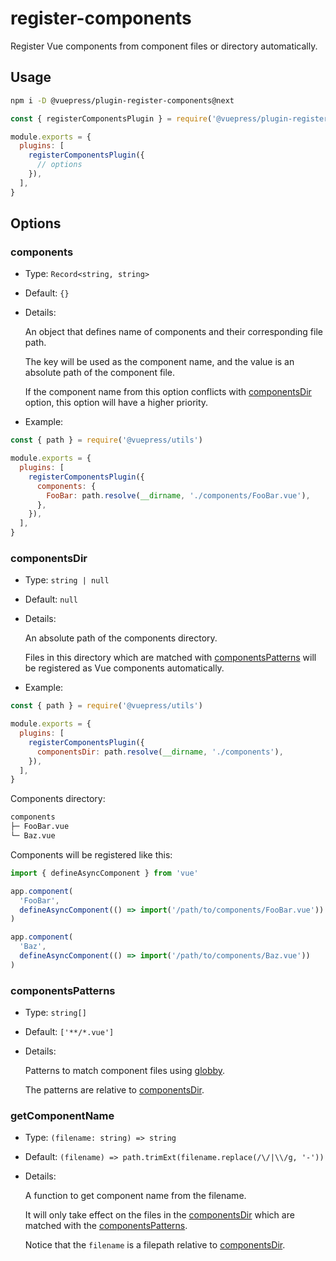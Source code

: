 # register-components

Register Vue components from component files or directory automatically.

## Usage

```bash
npm i -D @vuepress/plugin-register-components@next
```

```js
const { registerComponentsPlugin } = require('@vuepress/plugin-register-components')

module.exports = {
  plugins: [
    registerComponentsPlugin({
      // options
    }),
  ],
}
```

## Options

### components

- Type: `Record<string, string>`

- Default: `{}`

- Details:

  An object that defines name of components and their corresponding file path.

  The key will be used as the component name, and the value is an absolute path of the component file.

  If the component name from this option conflicts with [componentsDir](#componentsdir) option, this option will have a higher priority.

- Example:

```js
const { path } = require('@vuepress/utils')

module.exports = {
  plugins: [
    registerComponentsPlugin({
      components: {
        FooBar: path.resolve(__dirname, './components/FooBar.vue'),
      },
    }),
  ],
}
```

### componentsDir

- Type: `string | null`

- Default: `null`

- Details:

  An absolute path of the components directory.

  Files in this directory which are matched with [componentsPatterns](#componentspatterns) will be registered as Vue components automatically.

- Example:

```js
const { path } = require('@vuepress/utils')

module.exports = {
  plugins: [
    registerComponentsPlugin({
      componentsDir: path.resolve(__dirname, './components'),
    }),
  ],
}
```

Components directory:

```bash
components
├─ FooBar.vue
└─ Baz.vue
```

Components will be registered like this:

```js
import { defineAsyncComponent } from 'vue'

app.component(
  'FooBar',
  defineAsyncComponent(() => import('/path/to/components/FooBar.vue'))
)

app.component(
  'Baz',
  defineAsyncComponent(() => import('/path/to/components/Baz.vue'))
)
```

### componentsPatterns

- Type: `string[]`

- Default: `['**/*.vue']`

- Details:

  Patterns to match component files using [globby](https://github.com/sindresorhus/globby).

  The patterns are relative to [componentsDir](#componentsdir).

### getComponentName

- Type: `(filename: string) => string`

- Default: `(filename) => path.trimExt(filename.replace(/\/|\\/g, '-'))`

- Details:

  A function to get component name from the filename.
  
  It will only take effect on the files in the [componentsDir](#componentsdir) which are matched with the [componentsPatterns](#componentspatterns).

  Notice that the `filename` is a filepath relative to [componentsDir](#componentsdir).
